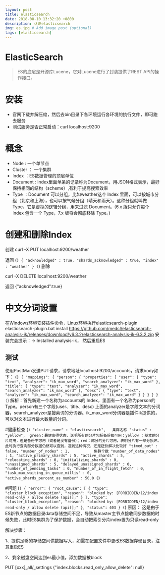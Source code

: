 ```yaml
---
layout: post
title: elasticsearch
date: 2018-08-10 13:32:20 +0800
description: 认识elasticsearch
img: es.jpg # Add image post (optional)
tags: [elasticsearch]
---
```


ElasticSearch
===========
>ES的底层是开源库Lucene，它对Lucene进行了封装提供了REST API的操作接口。

# 安装
  * 官网下载并解压缩，然后去bin目录下各环境运行各环境的执行文件，即可跑去服务
  * 测试服务是否正常启动：curl localhost:9200

# 概念

 * Node : 一个单节点
 * Cluster ： 一个集群
 * Index ：ES数据管理的顶层单位
 * Document : Index里面单条的记录称为Document，用JSON格式表示，最好保持相同的结构（scheme）,有利于提高搜索效率
 * Type ：Document 可以分组，比如weather这个 Index 里面，可以按城市分组（北京和上海），也可以按气候分组（晴天和雨天）。这种分组就叫做 Type，它是虚拟的逻辑分组，用来过滤 Document。(6.x 版只允许每个 Index 包含一个 Type，7.x 版将会彻底移除 Type。)

# 创建和删除Index

 创建
 curl -X PUT localhost:9200/weather

 返回
 (```)
 {
 	"acknowledged" : true,
 	"shards_acknowledged" : true,
 	"index" : "weather"
 }
(```)
 删除

 curl -X DELETE localhost:9200/weather

 返回
 {"acknowledged":true}

# 中文分词设置

在Windows环境安装插件命令，Linux环境执行elasticsearch-plugin
elasticsearch-plugin.bat install https://github.com/medcl/elasticsearch-analysis-ik/releases/download/v6.3.2/elasticsearch-analysis-ik-6.3.2.zip
安装完会提示：-> Installed analysis-ik， 然后重启ES

## 测试
使用PostMan发送PUT请求，请求地址localhost:9200/accounts，请求body如下：
(```)
{
  "mappings": {
    "person": {
      "properties": {
        "user": {
          "type": "text",
          "analyzer": "ik_max_word",
          "search_analyzer": "ik_max_word"
        },
        "title": {
          "type": "text",
          "analyzer": "ik_max_word",
          "search_analyzer": "ik_max_word"
        },
        "desc": {
          "type": "text",
          "analyzer": "ik_max_word",
          "search_analyzer": "ik_max_word"
        }
      }
    }
  }
}
(```)
解析：首先新建一个名称为accounts的 Index，里面有一个名称为person的 Type。person有三个字段(user、title、desc)
上面的analyzer是字段文本的分词器，search_analyzer是搜索词的分词器。ik_max_word分词器是插件ik提供的，可以对文本进行最大数量的分词。

#健康检查
(```)
  "cluster_name" : "elasticsearch",   集群名称
  "status" : "yellow",  green：最健康得状态，说明所有的分片包括备份都可用；yellow ：基本的分片可用，但是备份不可用（或者是没有备份）；red：部分的分片可用，表明分片有一部分损坏。此时执行查询部分数据仍然可以查到，遇到这种情况，还是赶快解决比较好
  "timed_out" : false,
  "number_of_nodes" : 1,           集群个数
  "number_of_data_nodes" : 1,
  "active_primary_shards" : 5,
  "active_shards" : 5,
  "relocating_shards" : 0,
  "initializing_shards" : 0,
  "unassigned_shards" : 5,
  "delayed_unassigned_shards" : 0,
  "number_of_pending_tasks" : 0,
  "number_of_in_flight_fetch" : 0,
  "task_max_waiting_in_queue_millis" : 0,
  "active_shards_percent_as_number" : 50.0
(```)

#问题
(```)
{
    "error": {
        "root_cause": [
            {
                "type": "cluster_block_exception",
                "reason": "blocked by: [FORBIDDEN/12/index read-only / allow delete (api)];"
            }
        ],
        "type": "cluster_block_exception",
        "reason": "blocked by: [FORBIDDEN/12/index read-only / allow delete (api)];"
    },
    "status": 403
}
(```)
原因：
这是由于ES新节点的数据目录data存储空间不足，导致从master主节点接收同步数据的时候失败，此时ES集群为了保护数据，会自动把索引分片index置为只读read-only


解决步骤：

1、提供足够的存储空间供数据写入，如需在配置文件中更改ES数据存储目录，注意重启ES

2、剩余磁盘空间达到es最小值，添加数据被block

PUT [xxx]_all/_settings {"index.blocks.read_only_allow_delete": null}

